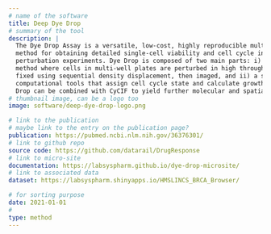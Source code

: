 ```yaml
---
# name of the software
title: Deep Dye Drop
# summary of the tool
description: |
  The Dye Drop Assay is a versatile, low-cost, highly reproducible multiplexed microscopy
  method for obtaining detailed single-cell viability and cell cycle information from
  perturbation experiments. Dye Drop is composed of two main parts: i) an experimental
  method where cells in multi-well plates are perturbed in high throughput, stained, and
  fixed using sequential density displacement, then imaged, and ii) a set of associated
  computational tools that assign cell cycle state and calculate growth rate metrics. Dye
  Drop can be combined with CyCIF to yield further molecular and spatial information.
# thumbnail image, can be a logo too
image: software/deep-dye-drop-logo.png

# link to the publication
# maybe link to the entry on the publication page?
publication: https://pubmed.ncbi.nlm.nih.gov/36376301/
# link to github repo
source code: https://github.com/datarail/DrugResponse
# link to micro-site
documentation: https://labsyspharm.github.io/dye-drop-microsite/
# link to associated data
dataset: https://labsyspharm.shinyapps.io/HMSLINCS_BRCA_Browser/

# for sorting purpose
date: 2021-01-01
#
type: method
---
```

